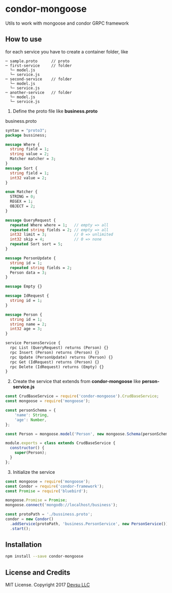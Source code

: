 # condor-mongoose
Utils to work with mongoose and condor GRPC framework

## How to use
for each service you have to create a container folder, like
```
─ sample.proto      // proto
─ first-service     // folder
  └─ model.js
  └─ service.js
─ second-service    // folder
  └─ model.js
  └─ service.js
─ another-service   // folder
  └─ model.js
  └─ service.js
```

1. Define the proto file like **business.proto**

business.proto
```proto
syntax = "proto3";
package bussiness;

message Where {
  string field = 1;
  string value = 2;
  Matcher matcher = 3;
}
message Sort {
  string field = 1;
  int32 value = 2;
}

enum Matcher {
  STRING = 0;
  REGEX = 1;
  OBJECT = 2;
}

message QueryRequest {
  repeated Where where = 1;   // empty => all
  repeated string fields = 2; // empty => all
  int32 limit = 3;            // 0 => unlimited
  int32 skip = 4;             // 0 => none
  repeated Sort sort = 5;
}

message PersonUpdate {
  string id = 1;
  repeated string fields = 2;
  Person data = 3;
}

message Empty {}

message IdRequest {
  string id = 1;
}

message Person {
  string id = 1;
  string name = 2;
  int32 age = 3;
}

service PersonsService {
  rpc List (QueryRequest) returns (Person) {}
  rpc Insert (Person) returns (Person) {}
  rpc Update (PersonUpdate) returns (Person) {}
  rpc Get (IdRequest) returns (Person) {}
  rpc Delete (IdRequest) returns (Empty) {}
}
```
2. Create the service that extends from **condor-mongoose** like **person-service.js**
```js
const CrudBaseService = require('condor-mongoose').CrudBaseService;
const mongoose = require('mongoose');

const personSchema = {
    'name': String,
    'age': Number,
};

const Person = mongoose.model('Person', new mongoose.Schema(personSchema));

module.exports = class extends CrudBaseService {
  constructor() {
    super(Person);
  }
};
```

3. Initialize the service
```js
const mongoose = require('mongoose');
const Condor = require('condor-framework');
const Promise = require('bluebird');

mongoose.Promise = Promise;
mongoose.connect('mongodb://localhost/business');

const protoPath = './bussiness.proto';
condor = new Condor()
  .addService(protoPath, 'business.PersonService', new PersonService())
  .start();
```

## Installation
```bash
npm install --save condor-mongoose
```

## License and Credits

MIT License. Copyright 2017 [Devsu LLC](https://devsu.com)

